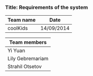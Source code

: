 ### Title: Requirements of the system

Team name |                   Date|
-------|                      -----
coolKids|                     14/09/2014|

Team members|
---|
Yi Yuan| 
Lily Gebremariam|
Strahil Otsetov|



